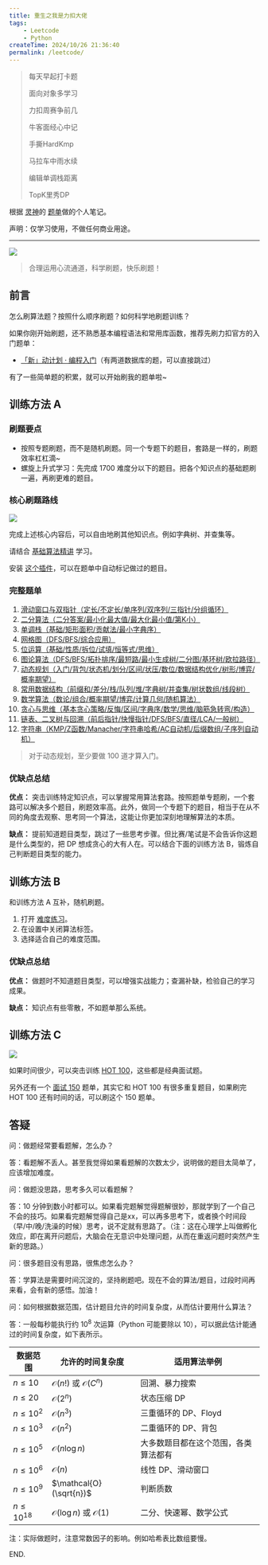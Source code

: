 ```yaml
---
title: 重生之我是力扣大佬
tags:
    - Leetcode
    - Python
createTime: 2024/10/26 21:36:40
permalink: /leetcode/
---
```


>每天早起打卡题
>
>面向对象多学习
>
>力扣周赛争前几
>
>牛客面经心中记
>
>手撕HardKmp
>
>马拉车中雨水续
>
>编辑单调栈距离
>
>TopK里秀DP

根据 [灵神](https://space.bilibili.com/206214)的 [题单](https://leetcode.cn/discuss/post/3141566/ru-he-ke-xue-shua-ti-by-endlesscheng-q3yd/)做的个人笔记。

声明：仅学习使用，不做任何商业用途。

----
![](https://oss.ajohn.top/blog/leetcode/readme/1.webp)
>合理运用心流通道，科学刷题，快乐刷题！

## 前言
怎么刷算法题？按照什么顺序刷题？如何科学地刷题训练？

如果你刚开始刷题，还不熟悉基本编程语法和常用库函数，推荐先刷力扣官方的入门题单：

- [「新」动计划 · 编程入门](https://leetcode.cn/studyplan/primers-list/)（有两道数据库的题，可以直接跳过）

有了一些简单题的积累，就可以开始刷我的题单啦~

## 训练方法 A
### 刷题要点

- 按照专题刷题，而不是随机刷题。同一个专题下的题目，套路是一样的，刷题效率杠杠滴~
- 螺旋上升式学习：先完成 1700 难度分以下的题目。把各个知识点的基础题刷一遍，再刷更难的题目。

### 核心刷题路线

![](https://oss.ajohn.top/blog/leetcode/readme/2.webp)

完成上述核心内容后，可以自由地刷其他知识点。例如字典树、并查集等。

请结合 [基础算法精讲](https://www.bilibili.com/video/BV1bP411c7oJ/) 学习。

安装 [这个插件](https://scriptcat.org/zh-CN/script-show-page/2778)，可以在题单中自动标记做过的题目。

### 完整题单
1. [滑动窗口与双指针（定长/不定长/单序列/双序列/三指针/分组循环）](https://leetcode.cn/discuss/post/0viNMK/)  
2. [二分算法（二分答案/最小化最大值/最大化最小值/第K小）](https://leetcode.cn/circle/discuss/SqopEo/)  
3. [单调栈（基础/矩形面积/贡献法/最小字典序）](https://leetcode.cn/circle/discuss/9oZFK9/)  
4. [网格图（DFS/BFS/综合应用）](https://leetcode.cn/circle/discuss/YiXPXW/)  
5. [位运算（基础/性质/拆位/试填/恒等式/思维）](https://leetcode.cn/circle/discuss/dHn9Vk/)  
6. [图论算法（DFS/BFS/拓扑排序/最短路/最小生成树/二分图/基环树/欧拉路径）](https://leetcode.cn/circle/discuss/01LUak/)  
7. [动态规划（入门/背包/状态机/划分/区间/状压/数位/数据结构优化/树形/博弈/概率期望）](https://leetcode.cn/circle/discuss/tXLS3i/)  
8. [常用数据结构（前缀和/差分/栈/队列/堆/字典树/并查集/树状数组/线段树）](https://leetcode.cn/circle/discuss/mOr1u6/)  
9. [数学算法（数论/组合/概率期望/博弈/计算几何/随机算法）](https://leetcode.cn/circle/discuss/IYT3ss/)  
10. [贪心与思维（基本贪心策略/反悔/区间/字典序/数学/思维/脑筋急转弯/构造）](https://leetcode.cn/circle/discuss/g6KTKL/)  
11. [链表、二叉树与回溯（前后指针/快慢指针/DFS/BFS/直径/LCA/一般树）](https://leetcode.cn/circle/discuss/K0n2gO/)  
12. [字符串（KMP/Z函数/Manacher/字符串哈希/AC自动机/后缀数组/子序列自动机）](https://leetcode.cn/circle/discuss/SJFwQI/)  

>对于动态规划，至少要做 100 道才算入门。

### 优缺点总结
**优点：** 突击训练特定知识点，可以掌握常用算法套路。按照题单专题刷，一个套路可以解决多个题目，刷题效率高。此外，做同一个专题下的题目，相当于在从不同的角度去观察、思考同一个算法，这能让你更加深刻地理解算法的本质。

**缺点：** 提前知道题目类型，跳过了一些思考步骤。但比赛/笔试是不会告诉你这题是什么类型的，把 DP 想成贪心的大有人在。可以结合下面的训练方法 B，锻炼自己判断题目类型的能力。

## 训练方法 B
和训练方法 A 互补，随机刷题。

1. 打开 [难度练习](https://huxulm.github.io/lc-rating/zen)。
2. 在设置中关闭算法标签。
3. 选择适合自己的难度范围。
### 优缺点总结
**优点：** 做题时不知道题目类型，可以增强实战能力；查漏补缺，检验自己的学习成果。

**缺点：** 知识点有些零散，不如题单那么系统。

## 训练方法 C

![](https://oss.ajohn.top/blog/leetcode/readme/3.webp)

如果时间很少，可以突击训练 [HOT 100](https://leetcode.cn/studyplan/top-100-liked/)，这些都是经典面试题。

另外还有一个 [面试 150](https://leetcode.cn/studyplan/top-interview-150/) 题单，其实它和 HOT 100 有很多重复题目，如果刷完 HOT 100 还有时间的话，可以刷这个 150 题单。

## 答疑
问：做题经常要看题解，怎么办？

答：看题解不丢人。甚至我觉得如果看题解的次数太少，说明做的题目太简单了，应该增加难度。

问：做题没思路，思考多久可以看题解？

答：10 分钟到数小时都可以。如果看完题解觉得题解很妙，那就学到了一个自己不会的技巧。如果看完题解觉得自己是xx，可以再多思考下，或者换个时间段（早/中/晚/洗澡的时候）思考，说不定就有思路了。（注：这在心理学上叫做孵化效应，即在离开问题后，大脑会在无意识中处理问题，从而在重返问题时突然产生新的思路。）

问：很多题目没有思路，很焦虑怎么办？

答：学算法是需要时间沉淀的，坚持刷题吧。现在不会的算法/题目，过段时间再来看，会有新的感悟。加油！

问：如何根据数据范围，估计题目允许的时间复杂度，从而估计要用什么算法？

答：一般每秒能执行约 $10^8$ 次运算（Python 可能要除以 10），可以据此估计能通过的时间复杂度，如下表所示。

| 数据范围        | 允许的时间复杂度                  | 适用算法举例                     |
|-----------------|-----------------------------------|----------------------------------|
| $n \leq 10$     | $\mathcal{O}(n!)$ 或 $\mathcal{O}(C^n)$ | 回溯、暴力搜索                  |
| $n \leq 20$     | $\mathcal{O}(2^n)$                | 状态压缩 DP                     |
| $n \leq 10^2$   | $\mathcal{O}(n^3)$                | 三重循环的 DP、Floyd            |
| $n \leq 10^3$   | $\mathcal{O}(n^2)$                | 二重循环的 DP、背包             |
| $n \leq 10^5$   | $\mathcal{O}(n \log n)$           | 大多数题目都在这个范围，各类算法都有 |
| $n \leq 10^6$   | $\mathcal{O}(n)$                  | 线性 DP、滑动窗口               |
| $n \leq 10^9$   | $\mathcal{O}(\sqrt{n})$           | 判断质数                         |
| $n \leq 10^{18}$| $\mathcal{O}(\log n)$ 或 $\mathcal{O}(1)$ | 二分、快速幂、数学公式           |

注：实际做题时，注意常数因子的影响。例如哈希表比数组要慢。

END.

<!-- - [1.【题单】滑动窗口与双指针（定长/不定长/至多/至少/恰好/单序列/双序列/三指针）](./1.sliding-window.md)
- [2.【题单】二分算法（二分答案/最小化最大值/最大化最小值/第K小）](./2.binary-algorithm.md)
- [3.【题单】单调栈（矩形面积/贡献法/最小字典序）](./3.monotonic-stack.md)
- [8.【题单】常用数据结构（前缀和/差分/栈/队列/堆/字典树/并查集/树状数组/线段树）](./8.common-data-structures.md) -->